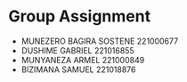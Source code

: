 # Group Assignment

- MUNEZERO BAGIRA SOSTENE   221000677
- DUSHIME GABRIEL       221016855
- MUNYANEZA ARMEL       221000849
- BIZIMANA SAMUEL       221018876
